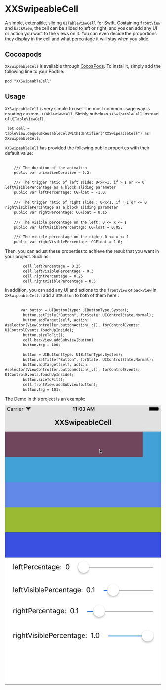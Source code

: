 # XXSwipeableCell

 A simple, extensible, sliding `UITableViewCell` for Swift. Containing `frontView` and `backView`, the cell can be slided to left or right, and you can add any UI or action you want to the views on it. You can even decide the proportions they display in the cell and what percentage it will stay when you slide.

## Cocoapods

`XXSwipeableCell` is available through [CocoaPods](http://cocoapods.org). To install
it, simply add the following line to your Podfile:

```
pod "XXSwipeableCell"
```

## Usage

`XXSwipeableCell` is very simple to use. The most common usage way is creating custom `UITableViewCell`. Simply subclass `XXSwipeableCell` instead of `UITableViewCell`.

```
 let cell = tableView.dequeueReusableCellWithIdentifier("XXSwipeableCell") as! XXSwipeableCell;
```
`XXSwipeableCell` has provided the following public properties with their default value:

```
   
    /// The duration of the animation
    public var animationDuration = 0.2;
    
    /// The trigger ratio of left slide: 0<x<=1, if > 1 or <= 0 leftVisiblePercentage as a block sliding parameter
    public var leftPercentage: CGFloat = -1.0;
    
    /// The trigger ratio of right slide : 0<x<1, if > 1 or <= 0 rightVisiblePerCentage as a block sliding parameter
    public var rightPercentage: CGFloat = 0.15;
    
    /// The visible percentage on the left: 0 <= x <= 1
    public var leftVisiblePercentage: CGFloat = 0.05;
    
    /// The visible percentage on the right: 0 <= x <= 1
    public var rightVisiblePercentage: CGFloat = 1.0;
```

Then, you can adjust these properties to achieve the result that you want in your project. Such as:

```
        cell.leftPercentage = 0.25
        cell.leftVisiblePercentage = 0.3
        cell.rightPercentage = 0.25
        cell.rightVisiblePercentage = 0.5
```
In addition, you can add any UI and actions to the `frontView` or `backView` in `XXSwipeableCell`. I add a `UIButton` to both of them here :

```

       var button = UIButton(type: UIButtonType.System);
        button.setTitle("Button", forState: UIControlState.Normal);
        button.addTarget(self, action: #selector(ViewController.buttonAction(_:)), forControlEvents: UIControlEvents.TouchUpInside);
        button.sizeToFit();
        cell.backView.addSubview(button)
        button.tag = 100;
        
        button = UIButton(type: UIButtonType.System);
        button.setTitle("Button", forState: UIControlState.Normal);
        button.addTarget(self, action: #selector(ViewController.buttonAction(_:)), forControlEvents: UIControlEvents.TouchUpInside);
        button.sizeToFit();
        cell.frontView.addSubview(button);
        button.tag = 101;

```

The Demo in this project is an example:

![XXSwipeableCell](XXSwipeableCell.gif)

